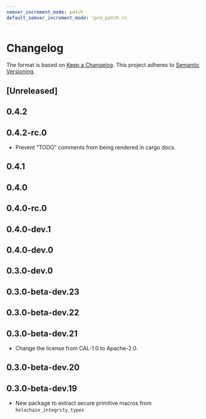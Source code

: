 ```yaml
---
semver_increment_mode: patch
default_semver_increment_mode: !pre_patch rc
---
```

# Changelog

The format is based on [Keep a Changelog](https://keepachangelog.com/en/1.0.0/). This project adheres to [Semantic Versioning](https://semver.org/spec/v2.0.0.html).

## \[Unreleased\]

## 0.4.2

## 0.4.2-rc.0

- Prevent “TODO” comments from being rendered in cargo docs.

## 0.4.1

## 0.4.0

## 0.4.0-rc.0

## 0.4.0-dev.1

## 0.4.0-dev.0

## 0.3.0-dev.0

## 0.3.0-beta-dev.23

## 0.3.0-beta-dev.22

## 0.3.0-beta-dev.21

- Change the license from CAL-1.0 to Apache-2.0.

## 0.3.0-beta-dev.20

## 0.3.0-beta-dev.19

- New package to extract secure primitive macros from `holochain_integrity_types`
